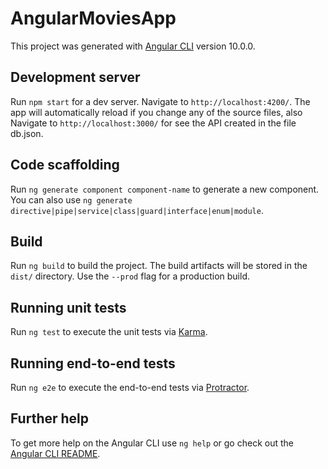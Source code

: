 # AngularMoviesApp

This project was generated with [Angular CLI](https://github.com/angular/angular-cli) version 10.0.0.

## Development server

Run `npm start` for a dev server. Navigate to `http://localhost:4200/`. The app will automatically reload if you change any of the source files, also Navigate to `http://localhost:3000/` for see the API created in the file db.json.

## Code scaffolding

Run `ng generate component component-name` to generate a new component. You can also use `ng generate directive|pipe|service|class|guard|interface|enum|module`.

## Build

Run `ng build` to build the project. The build artifacts will be stored in the `dist/` directory. Use the `--prod` flag for a production build.

## Running unit tests

Run `ng test` to execute the unit tests via [Karma](https://karma-runner.github.io).

## Running end-to-end tests

Run `ng e2e` to execute the end-to-end tests via [Protractor](http://www.protractortest.org/).

## Further help

To get more help on the Angular CLI use `ng help` or go check out the [Angular CLI README](https://github.com/angular/angular-cli/blob/master/README.md).
